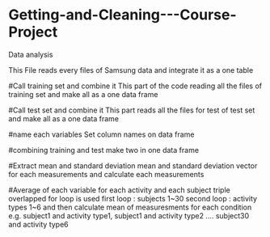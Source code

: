 Getting-and-Cleaning---Course-Project
=====================================

Data analysis

This File reads every files of Samsung data
and integrate it as a one table

#Call training set and combine it
This part of the code reading all the files of training set
and make all as a one data frame

#Call test set and combine it
This part reads all the files for test of test set
and make all as a one data frame

#name each variables
Set column names on data frame

#combining training and test
make two in one data frame

#Extract mean and standard deviation
mean and standard deviation vector for each measurements
and calculate each measurements

#Average of each variable for each activity and each subject
triple overlapped for loop is used
first loop : subjects 1~30
second loop : activity types 1~6
and then calculate mean of measuresments for each condition
e.g. subject1 and activity type1, subject1 and activity type2 .... subject30 and activity type6
